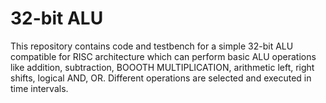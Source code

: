 # 32-bit ALU

This repository contains code and testbench for a simple 32-bit ALU compatible for RISC architecture which can perform basic ALU operations like addition, subtraction, BOOOTH MULTIPLICATION, 
arithmetic left, right shifts, logical AND, OR. Different operations are selected and executed in time intervals.
